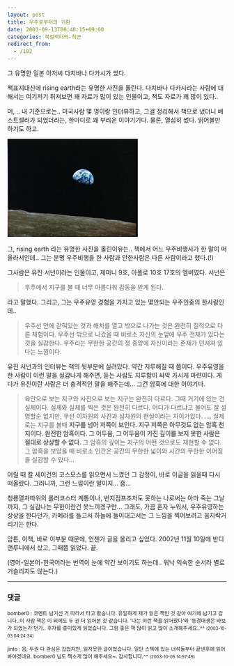 ```yaml
---
layout: post
title: 우주로부터의 귀환
date: 2003-09-13T00:40:15+09:00
categories: 북컬렉터의-최근
redirect_from:
  - /102
---
```


그 유명한 일본 아저씨 다치바나 다카시가 썼다.

책표지대신에 rising earth라는 유명한 사진을 올린다. 다치바나 다카시라는 사람에 대해서는 여기저기 뒤져보면 꽤 자료가 많이 있는 인물이고, 책도 자료가 꽤 많이 있다..

머, .. 내 기준으로는.. 미국사람 몇 명이랑 인터뷰하고, 그걸 정리해서 책으로 냈더니 베스트셀러가 되었더라는, 한마디로 꽤 부러운 이야기기다. 물론, 열심히 썼다. 읽어볼만 하기도 하고.

![ ](/assets/media/photo_risingearth_l.jpg)

그, rising earth 라는 유명한 사진을 올린이유는.. 책에서 어느 우주비행사가 한 말이 떠올라서인데.. 그는 분명 우주비행을 한 사람과 안한사람은 다른 사람이라고 했다.(!)

그사람은 유진 서넌이라는 인물이고, 제미니 9호, 아폴로 10호 17호의 멤버였다. 서넌은

> 우주에서 지구를 볼 때 너무 아름다워 감동을 받게 된다.

라고 말했다. 그리고, 그는 우주유영 경험을 가지고 있는 몇안되는 우주인중의 한사람인데..

> 우주선 안에 갇혀있는 것과 해치를 열고 밖으로 나가는 것은 완전히 질적으로 다른 체험이다. 우주선 밖으로 나갔을 때 비로소 자신의 눈앞에 우주 전체가 있다는 것을 실감한다. 우주라는 무한한 공간의 정 중앙에 자신이라는 존재가 던져져 있다는 느낌이다.

유진 서넌과의 인터뷰는 책의 뒷부분에 실려있다. 약간 지루해질 때 쯤이다. 우주유영을 한 사람이 이런 말을 실감나게 해주면, 듣는 사람도 지루함이 싸악 가시게 마련이다. 게다가 유진이란 사람은 더 충격적인 말을 해주는데... 그건 암흑에 대한 이야기다.

> 육안으로 보는 지구와 사진으로 보는 지구는 완전히 다르다. 그때 거기에 있는 건 실체이다. 실체와 실체를 찍은 것은 완전히 다르다. 어디가 다르냐고 물어도 잘 설명할순 없지만, 우선 이차원의 사진과 삼차원의 현실이라는 차이가있다. .... 실제로는 지구를 볼때 <b>지구를 넘어 저쪽이 보인다. 지구 저쪽은 아무것도 없는 암흑 천지이다. 완전한 암흑이다. 그 어두움, 그 어두움이 가진 깊이를 보지 못한 사람은 절대로 상상할 수 없다. </b>그 암흑의 깊이는 지구의 어떤 것으로도 재현할 수 없다. 그 암흑을 보았을 때 비로소 인간은 공간의 무한한 넓이와 시간의 무한한 이어짐을 실감할 수 있다...

어릴 때 칼 세이건의 코스모스를 읽으면서 느꼈던 그 감정이, 바로 이글을 읽을때 다시 떠올랐다. 그러니까, 그런 느낌이란 말이지... 흠...

청룡열차따위의 롤러코스터 계통이나, 번지점프조차도 못하는 나로써는 아마 죽는 그날까지, 그 실감나는 무한이란건 못느끼겠구만... 그래도, 가끔 혼자 누워서, 우주유영하는 상상을 한다던가, 카메라를 들고서 하늘에 들이대고서는 그 느낌을 찍어보려고 꼼지락거리기는 한다.

암튼, 이책, 바로 이부분 때문에, 언젠가 글을 올리고 싶었다. 2002년 11월 10일에 반디앤루니에서 샀고, 그때쯤 읽었다. 끝.

(영어-일본어-한국어라는 번역이 눈에 약간 보이기도 하는데.. 워낙 익숙한 순서라 별로 거슬리지도 않는다.)

* * *

### 댓글



<!--- cmt:214 --->
<!--- mail: --->
<!--- parent:0 --->

<small>bomber0 : 코멘트 남기신 거 따라서 타고 왔습니다. 유일하게 제가 읽은 책인 것 같아 여기에 남기고 갑니다..이 사람 책은 이 외에도 두 권 더 읽어본 것 같습니다. '나는 이런 책을 읽어왔다'와 '동경대생은 바보가 되었는가'던가.. 후자를 흥미있게 읽었습니다. 그럼 좋은 책 많이 읽고 많이 소개해주세요..^^ <small>(2003-10-03 04:24:34)</small></small>


<!--- cmt:215 --->
<!--- mail: --->
<!--- parent:0 --->

<small>jinto : 음, 두권 다 관심은 갔었지만, 읽지못한 글이었습니다. 일단 스택에 있는 녀석들부터 끝낸후에 읽어봐야겠네요.  bomber0 님도 책소개 많이 해주세요~. 감사합니다.^^ <small>(2003-10-05 14:57:49)</small></small>

